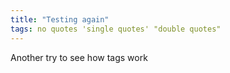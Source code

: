 ```yaml
---
title: "Testing again"
tags: no quotes 'single quotes' "double quotes"
---
```


Another try to see how tags work
